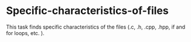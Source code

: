 # Specific-characteristics-of-files
This task finds specific characteristics of the files (.c, .h, .cpp, .hpp, if and for loops, etc. ). 
